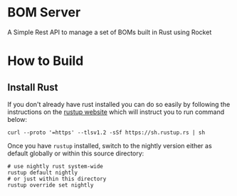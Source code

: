 # BOM Server
A Simple Rest API to manage a set of BOMs built in Rust using Rocket

# How to Build

## Install Rust
If you don't already have rust installed you can do so easily by following the instructions on the [rustup website](https://rustup.rs/) which will instruct you to run command below:
```
curl --proto '=https' --tlsv1.2 -sSf https://sh.rustup.rs | sh
```
Once you have `rustup` installed, switch to the nightly version either as default globally or within this source directory:
```
# use nightly rust system-wide
rustup default nightly
# or just within this directory
rustup override set nightly
```


